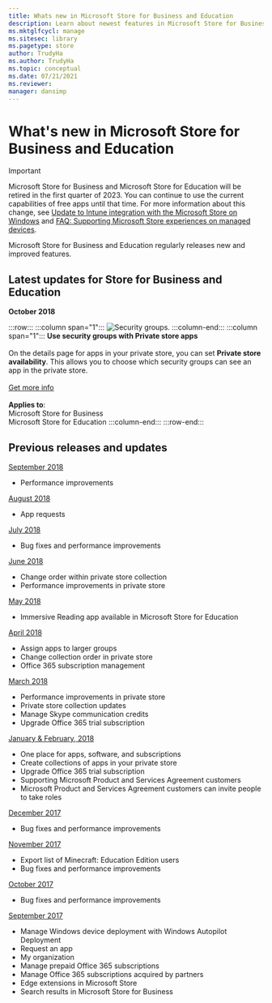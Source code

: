 ```yaml
---
title: Whats new in Microsoft Store for Business and Education
description: Learn about newest features in Microsoft Store for Business and Microsoft Store for Education.
ms.mktglfcycl: manage
ms.sitesec: library
ms.pagetype: store
author: TrudyHa
ms.author: TrudyHa
ms.topic: conceptual
ms.date: 07/21/2021
ms.reviewer: 
manager: dansimp
---
```


# What's new in Microsoft Store for Business and Education

> [!IMPORTANT]
> Microsoft Store for Business and Microsoft Store for Education will be retired in the first quarter of 2023. You can continue to use the current capabilities of free apps until that time. For more information about this change, see [Update to Intune integration with the Microsoft Store on Windows](https://techcommunity.microsoft.com/t5/windows-it-pro-blog/update-to-endpoint-manager-integration-with-the-microsoft-store/ba-p/3585077) and [FAQ: Supporting Microsoft Store experiences on managed devices](https://techcommunity.microsoft.com/t5/windows-management/faq-supporting-microsoft-store-experiences-on-managed-devices/m-p/3585286).

Microsoft Store for Business and Education regularly releases new and improved features.  

## Latest updates for Store for Business and Education

**October 2018**

:::row:::
   :::column span="1":::
   ![Security groups.](images/security-groups-icon.png)
   :::column-end:::
   :::column span="1":::
   **Use security groups with Private store apps**<br /><br /> On the details page for apps in your private store, you can set **Private store availability**. This allows you to choose which security groups can see an app in the private store. <br /><br />[Get more info](./app-inventory-management-microsoft-store-for-business.md#private-store-availability)<br /><br />**Applies to**:<br /> Microsoft Store for Business <br /> Microsoft Store for Education
   :::column-end:::
:::row-end:::


<!---
We've been working on bug fixes and performance improvements to provide you a better experience. Stay tuned for new features!
|  |  |
|-----------------------|---------------------------------|
| ![Private store performance icon.](images/perf-improvement-icon.png) |**Performance improvements in private store**<br /><br /> We've made it significantly faster for you to update the private store. Many changes to the private store are available immediately after you make them. <br /><br />[Get more info](./manage-private-store-settings.md#private-store-performance)<br /><br />**Applies to**:<br /> Microsoft Store for Business <br /> Microsoft Store for Education |
| <iframe width="288" height="232" src="https://www.youtube-nocookie.com/embed/IpLIZU_j7Z0" frameborder="0" allowfullscreen></iframe>| **Manage Windows device deployment with Windows Autopilot Deployment** <br /><br /> In Microsoft Store for Business, you can manage devices for your organization and apply an Autopilot deployment profile to your devices. When people in your organization run the out-of-box experience on the device, the profile configures Windows, based on the Autopilot deployment profile you applied to the device.<br /><br />[Get more info](add-profile-to-devices.md)<br /><br />**Applies to**:<br /> Microsoft Store for Business <br /> Microsoft Store for Education  |
| ![Microsoft Store for Business Settings page, Distribute tab showing app requests setting.](images/msfb-wn-1709-app-request.png) |**Request an app**<br /><br />People in your organization can request additional licenses for apps in your private store, and then Admins or Purchasers can make the purchases. <br /><br />[Get more info](./acquire-apps-microsoft-store-for-business.md#request-apps)<br /><br />**Applies to**:<br /> Microsoft Store for Business <br /> Microsoft Store for Education |
||  ![Image showing Add a Collection.](images/msfb-add-collection.png) |**Private store collections**<br /><br> You can groups of apps in your private store with **Collections**. This can help you organize apps and help people find apps for their job or classroom. <br /><br />[Get more info](https://review.learn.microsoft.com/microsoft-store/manage-private-store-settings?branch=msfb-14856406#add-a-collection)<br /><br />**Applies to**:<br /> Microsoft Store for Business <br /> Microsoft Store for Education |
-->

## Previous releases and updates

[September 2018](release-history-microsoft-store-business-education.md#september-2018)
- Performance improvements

[August 2018](release-history-microsoft-store-business-education.md#august-2018)
- App requests 

[July 2018](release-history-microsoft-store-business-education.md#july-2018)
- Bug fixes and performance improvements

[June 2018](release-history-microsoft-store-business-education.md#june-2018)
- Change order within private store collection
- Performance improvements in private store

[May 2018](release-history-microsoft-store-business-education.md#may-2018)
- Immersive Reading app available in Microsoft Store for Education

[April 2018](release-history-microsoft-store-business-education.md#april-2018)
- Assign apps to larger groups
- Change collection order in private store
- Office 365 subscription management

[March 2018](release-history-microsoft-store-business-education.md#march-2018)
- Performance improvements in private store
- Private store collection updates
- Manage Skype communication credits
- Upgrade Office 365 trial subscription

[January &amp; February, 2018](release-history-microsoft-store-business-education.md#january-and-february-2018)
- One place for apps, software, and subscriptions
- Create collections of apps in your private store
- Upgrade Office 365 trial subscription
- Supporting Microsoft Product and Services Agreement customers
- Microsoft Product and Services Agreement customers can invite people to take roles

[December 2017](release-history-microsoft-store-business-education.md#december-2017)
- Bug fixes and performance improvements

[November 2017](release-history-microsoft-store-business-education.md#november-2017)
- Export list of Minecraft: Education Edition users
- Bug fixes and performance improvements

[October 2017](release-history-microsoft-store-business-education.md#october-2017)
- Bug fixes and performance improvements 

[September 2017](release-history-microsoft-store-business-education.md#september-2017)
- Manage Windows device deployment with Windows Autopilot Deployment
- Request an app
- My organization
- Manage prepaid Office 365 subscriptions
- Manage Office 365 subscriptions acquired by partners
- Edge extensions in Microsoft Store
- Search results in Microsoft Store for Business
